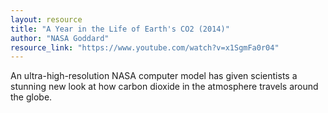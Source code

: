 ```yaml
---
layout: resource
title: "A Year in the Life of Earth's CO2 (2014)"
author: "NASA Goddard"
resource_link: "https://www.youtube.com/watch?v=x1SgmFa0r04"
---
```


An ultra-high-resolution NASA computer model has given scientists a stunning new look at how carbon dioxide in the atmosphere travels around the globe.